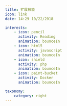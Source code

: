 ```yaml
---
title: 扩展技能
icon: link
date: 14:29 10/22/2018

interests:
    - icon: pencil
      activity: Reading
      animation: bounceIn
    - icon: html5
      activity: javascript
      animation: bounceIn
    - icon: shield
      activity: php
      animation: bounceIn
    - icon: paint-bucket
      activity: Docker 
      animation: bounceIn

taxonomy:
    category: right
---
```

